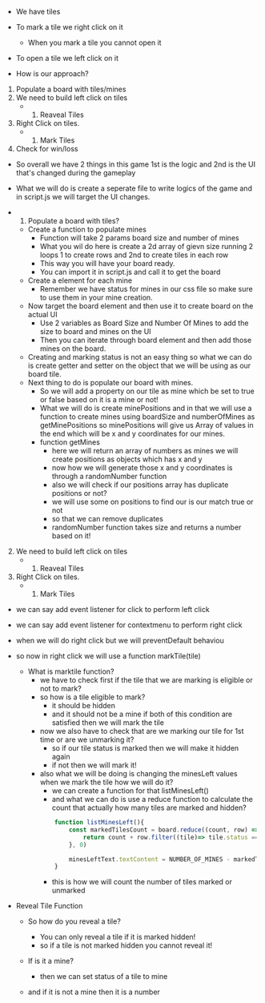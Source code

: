 - We have tiles
- To mark a tile we right click on it
    - When you mark a tile you cannot open it
- To open a tile we left click on it

- How is our approach?

1. Populate a board with tiles/mines
2. We need to build left click on tiles
    - 1. Reaveal Tiles
3. Right Click on tiles.
    - 1. Mark Tiles
4. Check for win/loss

- So overall we have 2 things in this game 1st is the logic and 2nd is the UI that's changed during the gameplay

- What we will do is create a seperate file to write logics of the game and in script.js we will target the UI changes.

- 1. Populate a board with tiles?
    - Create a function to populate mines
        - Function will take 2 params board size and number of mines
        - What you wil do here is create a 2d array of gievn size running 2 loops 1 to create rows and 2nd to create tiles in each row
        - This way you will have your board ready.
        - You can import it in script.js and call it to get the board
    - Create a element for each mine
        - Remember we have status for mines in our css file so make sure to use them in your mine creation.
    - Now target the board element and then use it to create board on the actual UI
        - Use 2 variables as Board Size and Number Of Mines to add the size to board and mines on the UI
        - Then you can iterate through board element and then add those mines on the board.
    - Creating and marking status is not an easy thing so what we can do is create getter and setter on the object that we will be using as our board tile.
    - Next thing to do is populate our board with mines.
        - So we will add a property on our tile as mine which be set to true or false based on it is a mine or not!
        - What we will do is create minePositions and in that we will use a function to create mines using boardSize and numberOfMines as getMinePositions so minePositions will give us Array of values in the end which will be x and y coordinates for our mines.
        - function getMines
            - here we will return an array of numbers as mines
            we will create positions as objects which has x and y
            - now how we will generate those x and y coordinates is through a randomNumber function
            - also we will check if our positions array has duplicate positions or not?
            - we will use some on positions to find our is our match true or not
            - so that we can remove duplicates
            - randomNumber function takes size and returns a number based on it!

2. We need to build left click on tiles
    - 1. Reaveal Tiles
3. Right Click on tiles.
    - 1. Mark Tiles

- we can say add event listener for click to perform left click
- we can say add event listener for contextmenu to perform right click
- when we will do right click but we will preventDefault behaviou

- so now in right click we will use a function markTile(tile)
    - What is marktile function?
        - we have to check first if the tile that we are marking is eligible or not to mark?
        - so how is a tile eligible to mark?
            - it should be hidden
            - and it should not be a mine
            if both of this condition are satisfied then we will mark the tile
        - now we also have to check that are we marking our tile for 1st time or are we unmarking it?
            - so if our tile status is marked then we will make it hidden again
            - if not then we will mark it!
        - also what we will be doing is changing the minesLeft values when we mark the tile how we will do it?
            - we can create a function for that listMinesLeft()
            - and what we can do is use a reduce function to calculate the count that actually how many tiles are marked and hidden?
            ```js 
                function listMinesLeft(){
                    const markedTilesCount = board.reduce((count, row) =>{
                        return count + row.filter((tile)=> tile.status === TILE_STATUSES.MARKED ).length
                    }, 0)

                    minesLeftText.textContent = NUMBER_OF_MINES - markedTilesCount;
                }
            ```
            - this is how we will count the number of tiles marked or unmarked

- Reveal Tile Function
    - So how do you reveal a tile?
        - You can only reveal a tile if it is marked hidden!
        - so if a tile is not marked hidden you cannot reveal it!
    
    - If is it a mine?
        - then we can set status of a tile to mine
    
    - and if it is not a mine then it is a number